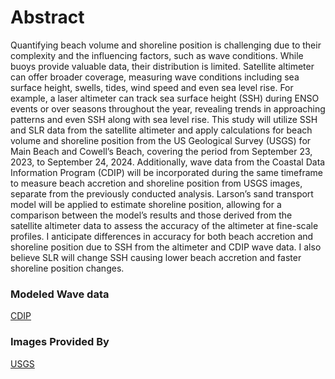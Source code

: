 # Abstract
Quantifying beach volume and shoreline position is challenging due to their complexity and the influencing factors, such as wave conditions. While buoys provide valuable data, their distribution is limited. Satellite altimeter can offer broader coverage, measuring wave conditions including sea surface height, swells, tides, wind speed and even sea level rise. For example, a laser altimeter can track sea surface height (SSH) during ENSO events or over seasons throughout the year, revealing trends in approaching patterns and even SSH along with sea level rise. This study will utilize SSH and SLR data from the satellite altimeter and apply calculations for beach volume and shoreline position from the US Geological Survey (USGS) for Main Beach and Cowell’s Beach, covering the period from September 23, 2023, to September 24, 2024. Additionally, wave data from the Coastal Data Information Program (CDIP) will be incorporated during the same timeframe to measure beach accretion and shoreline position from USGS images, separate from the previously conducted analysis. Larson’s sand transport model will be applied to estimate shoreline position, allowing for a comparison between the model’s results and those derived from the satellite altimeter data to assess the accuracy of the altimeter at fine-scale profiles. I anticipate differences in accuracy for both beach accretion and shoreline position due to SSH from the altimeter and CDIP wave data. I also believe SLR will change SSH causing lower beach accretion and faster shoreline position changes.


### Modeled Wave data
[CDIP](https://cdip.ucsd.edu/mops/)

### Images Provided By
[USGS](https://www.usgs.gov/centers/pcmsc)
